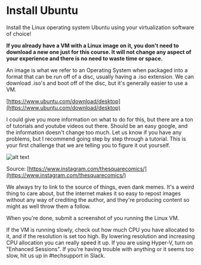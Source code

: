 # Install Ubuntu
Install the Linux operating system Ubuntu using your virtualization software of choice! 

**If you already have a VM with a Linux image on it, you don't need to download a new one just for this course. It will not change any aspect of your experience and there is no need to waste time or space.**

An image is what we refer to an Operating System when packaged into a format that can be run off of a disc, usually having a .iso extension. We can download .iso's and boot off of the disc, but it's generally easier to use a VM.

[https://www.ubuntu.com/download/desktop](https://www.ubuntu.com/download/desktop)

I could give you more information on what to do for this, but there are a ton of tutorials and youtube videos out there. Should be an easy google, and the information doesn't change too much. Let us know if you have any problems, but I recommend going step by step through a tutorial. This is your first challenge that we are telling you to figure it out yourself. 

![alt text](https://i.imgur.com/H9fKKLN.jpg "flybitch")


Source: [https://www.instagram.com/thesquarecomics/](https://www.instagram.com/thesquarecomics/) 

We always try to link to the source of things, even dank memes. It's a weird thing to care about, but the internet makes it so easy to repost images without any way of crediting the author, and they're producing content so might as well throw them a follow. 

When you're done, submit a screenshot of you running the Linux VM.

If the VM is running slowly, check out how much CPU you have allocated to it, and if the resolution is set too high. By lowering resolution and increasing CPU allocation you can really speed it up. If you are using Hyper-V, turn on "Enhanced Sessions". If you're having trouble with anything or it seems too slow, hit us up in #techsupport in Slack.
